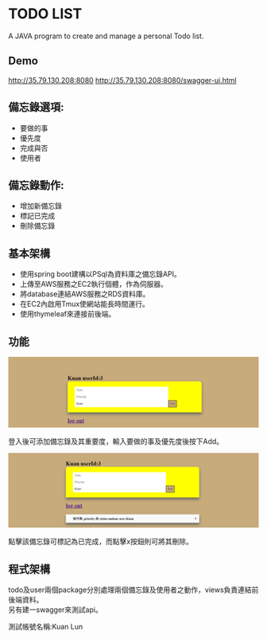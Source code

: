 # TODO LIST

A JAVA program to create and manage a personal Todo list.

## Demo

http://35.79.130.208:8080
http://35.79.130.208:8080/swagger-ui.html

## 備忘錄選項:

- 要做的事
- 優先度
- 完成與否
- 使用者

## 備忘錄動作:

- 增加新備忘錄
- 標記已完成
- 刪除備忘錄

## 基本架構

- 使用spring boot建構以PSql為資料庫之備忘錄API。
- 上傳至AWS服務之EC2執行個體，作為伺服器。
- 將database連結AWS服務之RDS資料庫。
- 在EC2內啟用Tmux使網站能長時間運行。
- 使用thymeleaf來連接前後端。

## 功能

![image](https://github.com/ericmakuan/todo/blob/main/11.PNG)

登入後可添加備忘錄及其重要度，輸入要做的事及優先度後按下Add。

![image](https://github.com/ericmakuan/todo/blob/main/111.PNG)

點擊該備忘錄可標記為已完成，而點擊x按鈕則可將其刪除。

## 程式架構

todo及user兩個package分別處理兩個備忘錄及使用者之動作，views負責連結前後端資料。  
另有建一swagger來測試api。

測試帳號名稱:Kuan Lun




